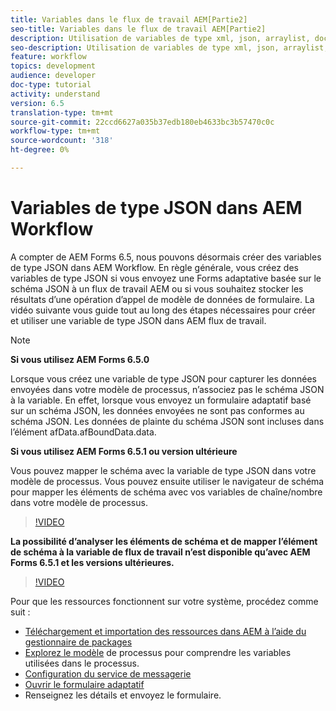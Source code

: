 ```yaml
---
title: Variables dans le flux de travail AEM[Partie2]
seo-title: Variables dans le flux de travail AEM[Partie2]
description: Utilisation de variables de type xml, json, arraylist, document dans le processus aem
seo-description: Utilisation de variables de type xml, json, arraylist, document dans le processus aem
feature: workflow
topics: development
audience: developer
doc-type: tutorial
activity: understand
version: 6.5
translation-type: tm+mt
source-git-commit: 22ccd6627a035b37edb180eb4633bc3b57470c0c
workflow-type: tm+mt
source-wordcount: '318'
ht-degree: 0%

---
```


# Variables de type JSON dans AEM Workflow

A compter de AEM Forms 6.5, nous pouvons désormais créer des variables de type JSON dans AEM Workflow. En règle générale, vous créez des variables de type JSON si vous envoyez une Forms adaptative basée sur le schéma JSON à un flux de travail AEM ou si vous souhaitez stocker les résultats d’une opération d’appel de modèle de données de formulaire. La vidéo suivante vous guide tout au long des étapes nécessaires pour créer et utiliser une variable de type JSON dans AEM flux de travail.
>[!NOTE]

**Si vous utilisez AEM Forms 6.5.0**

Lorsque vous créez une variable de type JSON pour capturer les données envoyées dans votre modèle de processus, n’associez pas le schéma JSON à la variable. En effet, lorsque vous envoyez un formulaire adaptatif basé sur un schéma JSON, les données envoyées ne sont pas conformes au schéma JSON. Les données de plainte du schéma JSON sont incluses dans l’élément afData.afBoundData.data.

**Si vous utilisez AEM Forms 6.5.1 ou version ultérieure**

Vous pouvez mapper le schéma avec la variable de type JSON dans votre modèle de processus. Vous pouvez ensuite utiliser le navigateur de schéma pour mapper les éléments de schéma avec vos variables de chaîne/nombre dans votre modèle de processus.

>[!VIDEO](https://video.tv.adobe.com/v/26444?quality=12&learn=on)

**La possibilité d’analyser les éléments de schéma et de mapper l’élément de schéma à la variable de flux de travail n’est disponible qu’avec AEM Forms 6.5.1 et les versions ultérieures.**

>[!VIDEO](https://video.tv.adobe.com/v/28097?quality=12&learn=on)

Pour que les ressources fonctionnent sur votre système, procédez comme suit :

* [Téléchargement et importation des ressources dans AEM à l’aide du gestionnaire de packages](assets/jsonandstringvariable.zip)
* [Explorez le modèle](http://localhost:4502/editor.html/conf/global/settings/workflow/models/jsonvariable.html) de processus pour comprendre les variables utilisées dans le processus.
* [Configuration du service de messagerie](https://helpx.adobe.com/experience-manager/6-5/sites/administering/using/notification.html#ConfiguringtheMailService)
* [Ouvrir le formulaire adaptatif](http://localhost:4502/content/dam/formsanddocuments/afbasedonjson/jcr:content?wcmmode=disabled)
* Renseignez les détails et envoyez le formulaire.
